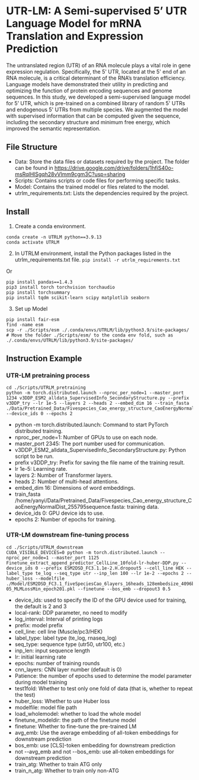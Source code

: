 # UTR-LM: A Semi-supervised 5’ UTR Language Model for mRNA Translation and Expression Prediction

The untranslated region (UTR) of an RNA molecule plays a vital role in gene expression regulation. Specifically, the 5' UTR, located at the 5' end of an RNA molecule, is a critical determinant of the RNA’s translation efficiency. Language models have demonstrated their utility in predicting and optimizing the function of protein encoding sequences and genome sequences. In this study, we developed a semi-supervised language model for 5’ UTR, which is pre-trained on a combined library of random 5' UTRs and endogenous 5' UTRs from multiple species. We augmented the model with supervised information that can be computed given the sequence, including the secondary structure and minimum free energy, which improved the semantic representation. 

## File Structure

- Data: Store the data files or datasets required by the project. The folder can be found in https://drive.google.com/drive/folders/1hfiS40o-msRqlHlSgqh28vVlmm9cgm3C?usp=sharing
- Scripts: Contains scripts or code files for performing specific tasks.
- Model: Contains the trained model or files related to the model.
- utrlm_requirements.txt: Lists the dependencies required by the project.

## Install

1. Create a conda environment.
```
conda create -n UTRLM python==3.9.13
conda activate UTRLM
```
2. In UTRLM environment, install the Python packages listed in the utrlm_requirements.txt file.
`pip install -r utrlm_requirements.txt`

Or
```
pip install pandas==1.4.3 
pip3 install torch torchvision torchaudio
pip install torchsummary
pip install tqdm scikit-learn scipy matplotlib seaborn
```
3. Set up Model

```
pip install fair-esm
find -name esm
scp -r ./Scripts/esm ./.conda/envs/UTRLM/lib/python3.9/site-packages/ # Move the folder ./Scripts/esm/ to the conda env fold, such as ./.conda/envs/UTRLM/lib/python3.9/site-packages/

```

## Instruction Example
### UTR-LM pretraining process
```
cd ./Scripts/UTRLM_pretraining
python -m torch.distributed.launch --nproc_per_node=1 --master_port 1234 v3DDP_ESM2_alldata_SupervisedInfo_SecondaryStructure.py --prefix v3DDP_try --lr 1e-5 --layers 2 --heads 2 --embed_dim 16 --train_fasta ./Data/Pretrained_Data/Fivespecies_Cao_energy_structure_CaoEnergyNormalDist_255795sequence.fasta --device_ids 0 --epochs 2
```

- python -m torch.distributed.launch: Command to start PyTorch distributed training.
- nproc_per_node=1: Number of GPUs to use on each node.
- master_port 2345: The port number used for communication.
- v3DDP_ESM2_alldata_SupervisedInfo_SecondaryStructure.py: Python script to be run.
- prefix v3DDP_try: Prefix for saving the file name of the training result.
- lr 1e-5: Learning rate.
- layers 2: Number of Transformer layers.
- heads 2: Number of multi-head attentions.
- embed_dim 16: Dimensions of word embeddings.
- train_fasta /home/yanyi/Data/Pretrained_Data/Fivespecies_Cao_energy_structure_CaoEnergyNormalDist_255795sequence.fasta: training data.
- device_ids 0: GPU device ids to use.
- epochs 2: Number of epochs for training.

### UTR-LM downstream fine-tuning process
```
cd ./Scripts/UTRLM_downstream
CUDA_VISIBLE_DEVICES=0 python -m torch.distributed.launch --nproc_per_node=1 --master_port 1125 Finetune_extract_append_predictor_CellLine_10fold-lr-huber-DDP.py --device_ids 0 --prefix ESM2DSD_FC3.1.1e-2.H.dropout5 --cell_line HEK --label_type te_log --seq_type utr --inp_len 100 --lr 1e-2 --epochs 2 --huber_loss --modelfile ./Model/ESM2DSD_FC3.1_fiveSpeciesCao_6layers_16heads_128embedsize_4096batchToks_lr1e-05_MLMLossMin_epoch201.pkl --finetune --bos_emb --dropout3 0.5

```
- device_ids: used to specify the ID of the GPU device used for training, the default is 2 and 3
- local-rank: DDP parameter, no need to modify
- log_interval: Interval of printing logs
- prefix: model prefix
- cell_line: cell line (Muscle/pc3/HEK)
- label_type: label type (te_log, rnaseq_log)
- seq_type: sequence type (utr50, utr100, etc.)
- inp_len: input sequence length
- lr: initial learning rate
- epochs: number of training rounds
- cnn_layers: CNN layer number (default is 0)
- Patience: the number of epochs used to determine the model parameter during model training
- test1fold: Whether to test only one fold of data (that is, whether to repeat the test)
- huber_loss: Whether to use Huber loss
- modelfile: model file path
- load_wholemodel: whether to load the whole model
- finetune_modeldir: the path of the finetune model
- finetune: Whether to fine-tune the pre-trained LM
- avg_emb: Use the average embedding of all-token embeddings for downstream prediction
- bos_emb: use [CLS]-token embedding for downstream prediction
- not --avg_emb and not --bos_emb: use all-token embeddings for downstream prediction
- train_atg: Whether to train ATG only
- train_n_atg: Whether to train only non-ATG

